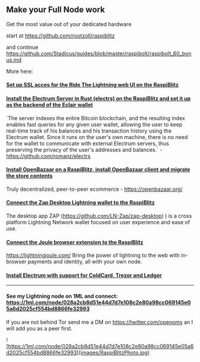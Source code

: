 ## Make your Full Node work
Get the most value out of your dedicated hardware

start at https://github.com/rootzoll/raspiblitz

and continue https://github.com/Stadicus/guides/blob/master/raspibolt/raspibolt_60_bonus.md

More here:

#### [Set up SSL acces for the Ride The Lightning web UI on the RaspiBlitz](nginx/README.md)

#### [Install the Electrum Server in Rust (electrs) on the RaspiBlitz and set it up as the backend of the Eclair wallet](electrs/README.md)

\`The server indexes the entire Bitcoin blockchain, and the resulting index enables fast queries for any given user wallet, allowing the user to keep real-time track of his balances and his transaction history using the Electrum wallet. Since it runs on the user's own machine, there is no need for the wallet to communicate with external Electrum servers, thus preserving the privacy of the user's addresses and balances.\` - https://github.com/romanz/electrs

#### [Install OpenBazaar on a RaspiBlitz, install OpenBazaar client and migrate the store contents](https://gist.github.com/openoms/ba843f7c44ff9c7ca0b5a80e12a0aeb4)
Truly decentralized, peer-to-peer ecommerce - https://openbazaar.org/

#### [Connect the Zap Desktop Lightning wallet to the RaspiBlitz](ZAPtoRaspiBolt/README.md)  
The desktop app ZAP (https://github.com/LN-Zap/zap-desktop) ) is a cross platform Lightning Network wallet focused on user experience and ease of use.

#### [Connect the Joule browser extension to the RaspiBlitz](JouleToRaspiBlitz.md) 
https://lightningjoule.com/
Bring the power of lightning to the web with in-browser payments and identity, all with your own node.

#### [Install Electrum with support for ColdCard, Trezor and Ledger](Electrum_ColdCard_Trezor_Ledger_EPS.md)

---

#### See my Lightning node on 1ML and connect: https://1ml.com/node/028a2cb8d51e44d7d7e108c2e80a98cc069145e05a6d2025cf554bd8866fe32993
If you are not behind Tor send me a DM on https://twitter.com/openoms an I will add you as a peer first.

![https://1ml.com/node/028a2cb8d51e44d7d7e108c2e80a98cc069145e05a6d2025cf554bd8866fe32993](images/RaspiBlitzPhoto.jpg)
